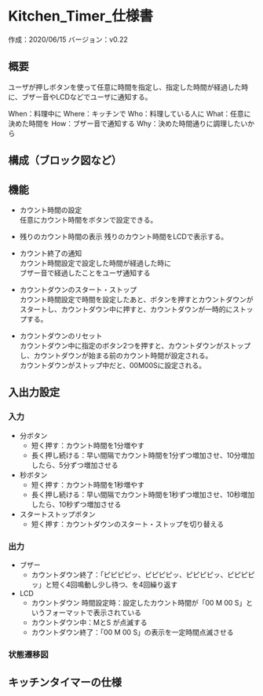 # Kitchen_Timer_仕様書

作成：2020/06/15
バージョン：v0.22

## 概要

ユーザが押しボタンを使って任意に時間を指定し、指定した時間が経過した時に、ブザー音やLCDなどでユーザに通知する。

When：料理中に
Where：キッチンで
Who：料理している人に
What：任意に決めた時間を
How：ブザー音で通知する
Why：決めた時間通りに調理したいから

## 構成（ブロック図など）

## 機能

+ カウント時間の設定  
  任意にカウント時間をボタンで設定できる。

+ 残りのカウント時間の表示
  残りのカウント時間をLCDで表示する。

+ カウント終了の通知  
  カウント時間設定で設定した時間が経過した時に  
  ブザー音で経過したことをユーザ通知する

+ カウントダウンのスタート・ストップ  
  カウント時間設定で時間を設定したあと、ボタンを押すとカウントダウンがスタートし、カウントダウン中に押すと、カウントダウンが一時的にストップする。

+ カウントダウンのリセット  
  カウントダウン中に指定のボタン2つを押すと、カウントダウンがストップし、カウントダウンが始まる前のカウント時間が設定される。  
  カウントダウンがストップ中だと、00M00Sに設定される。

## 入出力設定

### 入力

+ 分ボタン  
  + 短く押す：カウント時間を1分増やす
  + 長く押し続ける：早い間隔でカウント時間を1分ずつ増加させ、10分増加したら、5分ずつ増加させる  
+ 秒ボタン  
  + 短く押す：カウント時間を1秒増やす
  + 長く押し続ける：早い間隔でカウント時間を1秒ずつ増加させ、10秒増加したら、10秒ずつ増加させる
+ スタートストップボタン  
  + 短く押す：カウントダウンのスタート・ストップを切り替える

### 出力

+ ブザー  
  + カウントダウン終了：「ピピピピッ、ピピピピッ、ピピピピッ、ピピピピッ」と短く4回鳴動し少し待つ、を4回繰り返す
+ LCD
  + カウントダウン 時間設定時：設定したカウント時間が「00 M 00 S」というフォーマットで表示されている
  + カウントダウン中：MとS が点滅する
  + カウントダウン終了：「00 M 00 S」の表示を一定時間点滅させる

### 状態遷移図

## キッチンタイマーの仕様

